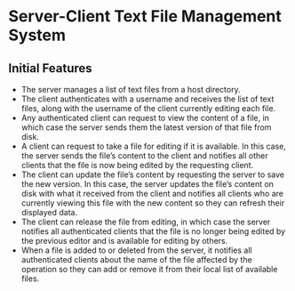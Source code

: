 # Server-Client Text File Management System

## Initial Features

- The server manages a list of text files from a host directory.
- The client authenticates with a username and receives the list of text files, along with the username of the client currently editing each file.
- Any authenticated client can request to view the content of a file, in which case the server sends them the latest version of that file from disk.
- A client can request to take a file for editing if it is available. In this case, the server sends the file’s content to the client and notifies all other clients that the file is now being edited by the requesting client.
- The client can update the file’s content by requesting the server to save the new version. In this case, the server updates the file’s content on disk with what it received from the client and notifies all clients who are currently viewing this file with the new content so they can refresh their displayed data.
- The client can release the file from editing, in which case the server notifies all authenticated clients that the file is no longer being edited by the previous editor and is available for editing by others.
- When a file is added to or deleted from the server, it notifies all authenticated clients about the name of the file affected by the operation so they can add or remove it from their local list of available files.
